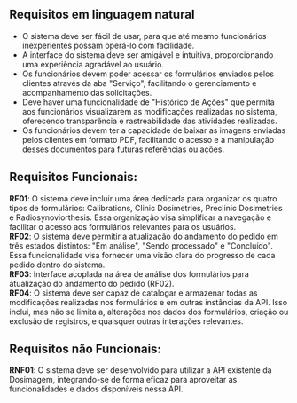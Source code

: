 ## Requisitos em linguagem natural
- O sistema deve ser fácil de usar, para que até mesmo funcionários
   inexperientes possam operá-lo com facilidade.
- A interface do sistema deve ser amigável e intuitiva,
   proporcionando uma experiência agradável ao usuário.
- Os funcionários devem poder acessar os formulários enviados pelos clientes através da aba "Serviço",
  facilitando o gerenciamento e acompanhamento das solicitações.
-  Deve haver uma funcionalidade de "Histórico de Ações" que permita aos funcionários visualizarem as modificações realizadas no sistema,
   oferecendo transparência e rastreabilidade das atividades realizadas.
- Os funcionários devem ter a capacidade de baixar as imagens enviadas pelos clientes em formato PDF,
  facilitando o acesso e a manipulação desses documentos para futuras referências ou ações.
## Requisitos Funcionais:
**RF01**:  O sistema deve incluir uma área dedicada para organizar os quatro tipos de formulários: Calibrations, Clinic Dosimetries, Preclinic Dosimetries e Radiosynoviorthesis. Essa organização visa simplificar a navegação e facilitar o acesso aos formulários relevantes para os usuários. <br>
**RF02**:  O sistema deve permitir a atualização do andamento do pedido em três estados distintos: "Em análise", "Sendo processado" e "Concluído". Essa funcionalidade visa fornecer uma visão clara do progresso de cada pedido dentro do sistema. <br>
**RF03**:  Interface acoplada na área de análise dos formulários para atualização do andamento do pedido (RF02).<br>
**RF04**:  O sistema deve ser capaz de catalogar e armazenar todas as modificações realizadas nos formulários e em outras instâncias da API. Isso inclui, mas não se limita a, alterações nos dados dos formulários, criação ou exclusão de registros, e quaisquer outras interações relevantes.
## Requisitos não Funcionais:
**RNF01**:  O sistema deve ser desenvolvido para utilizar a API existente da Dosimagem, integrando-se de forma eficaz para aproveitar as funcionalidades e dados disponíveis nessa API.
